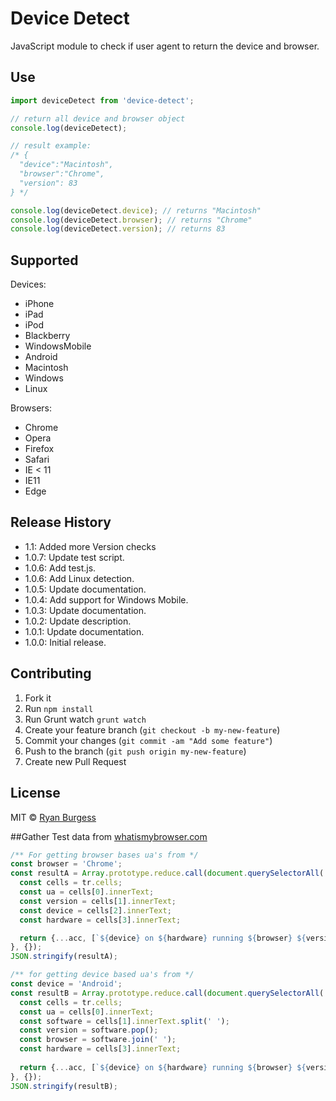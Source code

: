 Device Detect
=============
JavaScript module to check if user agent to return the device and browser.


## Use

```js
import deviceDetect from 'device-detect';

// return all device and browser object
console.log(deviceDetect);

// result example:
/* {
  "device":"Macintosh",
  "browser":"Chrome",
  "version": 83
} */

console.log(deviceDetect.device); // returns "Macintosh"
console.log(deviceDetect.browser); // returns "Chrome"
console.log(deviceDetect.version); // returns 83
```

## Supported
Devices: 
- iPhone
- iPad
- iPod
- Blackberry
- WindowsMobile
- Android
- Macintosh
- Windows
- Linux

Browsers: 
- Chrome
- Opera
- Firefox
- Safari
- IE < 11
- IE11
- Edge
 
## Release History
* 1.1:   Added more Version checks
* 1.0.7: Update test script.
* 1.0.6: Add test.js.
* 1.0.6: Add Linux detection.
* 1.0.5: Update documentation.
* 1.0.4: Add support for Windows Mobile.
* 1.0.3: Update documentation.
* 1.0.2: Update description.
* 1.0.1: Update documentation.
* 1.0.0: Initial release.
 
## Contributing
1. Fork it
2. Run `npm install`
3. Run Grunt watch `grunt watch`
4. Create your feature branch (`git checkout -b my-new-feature`)
5. Commit your changes (`git commit -am "Add some feature"`)
6. Push to the branch (`git push origin my-new-feature`)
7. Create new Pull Request

## License
MIT © [Ryan Burgess](https://github.com/ryanburgess)

##Gather Test data from [whatismybrowser.com](https://developers.whatismybrowser.com/useragents/explore/)
```js
/** For getting browser bases ua's from */
const browser = 'Chrome';
const resultA = Array.prototype.reduce.call(document.querySelectorAll('table tr'), (acc, tr) => {
  const cells = tr.cells;
  const ua = cells[0].innerText;
  const version = cells[1].innerText;
  const device = cells[2].innerText;
  const hardware = cells[3].innerText;

  return {...acc, [`${device} on ${hardware} running ${browser} ${version}`]: {ua, device, browser, version}};
}, {});
JSON.stringify(resultA);

/** for getting device based ua's from */
const device = 'Android';
const resultB = Array.prototype.reduce.call(document.querySelectorAll('table tr'), (acc, tr) => {
  const cells = tr.cells;
  const ua = cells[0].innerText;
  const software = cells[1].innerText.split(' ');
  const version = software.pop();
  const browser = software.join(' ');
  const hardware = cells[3].innerText;
​
  return {...acc, [`${device} on ${hardware} running ${browser} ${version}`]: {ua, device, browser, version}};
}, {});
JSON.stringify(resultB);
```
